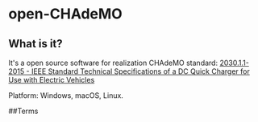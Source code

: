 # open-CHAdeMO
## What is it?
It's a open source software for realization CHAdeMO standard: [2030.1.1-2015 - IEEE Standard Technical Specifications of a DC Quick Charger for Use with Electric Vehicles](https://ieeexplore.ieee.org/document/7400449)

Platform: Windows, macOS, Linux.

##Terms
